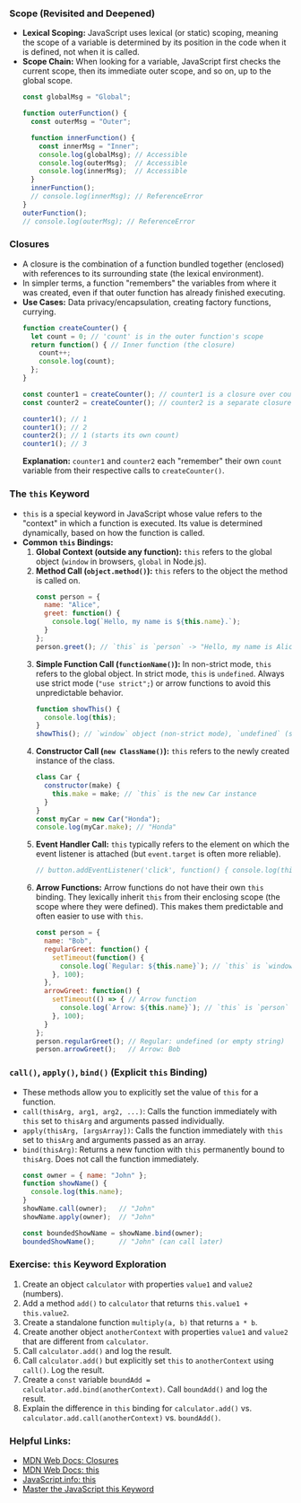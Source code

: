 ### Scope (Revisited and Deepened)
*   **Lexical Scoping:** JavaScript uses lexical (or static) scoping, meaning the scope of a variable is determined by its position in the code when it is defined, not when it is called.
*   **Scope Chain:** When looking for a variable, JavaScript first checks the current scope, then its immediate outer scope, and so on, up to the global scope.
    ```javascript
    const globalMsg = "Global";

    function outerFunction() {
      const outerMsg = "Outer";

      function innerFunction() {
        const innerMsg = "Inner";
        console.log(globalMsg); // Accessible
        console.log(outerMsg);  // Accessible
        console.log(innerMsg);  // Accessible
      }
      innerFunction();
      // console.log(innerMsg); // ReferenceError
    }
    outerFunction();
    // console.log(outerMsg); // ReferenceError
    ```

### Closures
*   A closure is the combination of a function bundled together (enclosed) with references to its surrounding state (the lexical environment).
*   In simpler terms, a function "remembers" the variables from where it was created, even if that outer function has already finished executing.
*   **Use Cases:** Data privacy/encapsulation, creating factory functions, currying.
    ```javascript
    function createCounter() {
      let count = 0; // 'count' is in the outer function's scope
      return function() { // Inner function (the closure)
        count++;
        console.log(count);
      };
    }

    const counter1 = createCounter(); // counter1 is a closure over count = 0
    const counter2 = createCounter(); // counter2 is a separate closure over its own count = 0

    counter1(); // 1
    counter1(); // 2
    counter2(); // 1 (starts its own count)
    counter1(); // 3
    ```
    **Explanation:** `counter1` and `counter2` each "remember" their own `count` variable from their respective calls to `createCounter()`.

### The `this` Keyword
*   `this` is a special keyword in JavaScript whose value refers to the "context" in which a function is executed. Its value is determined dynamically, based on how the function is called.
*   **Common `this` Bindings:**
    1.  **Global Context (outside any function):** `this` refers to the global object (`window` in browsers, `global` in Node.js).
    2.  **Method Call (`object.method()`):** `this` refers to the object the method is called on.
        ```javascript
        const person = {
          name: "Alice",
          greet: function() {
            console.log(`Hello, my name is ${this.name}.`);
          }
        };
        person.greet(); // `this` is `person` -> "Hello, my name is Alice."
        ```
    3.  **Simple Function Call (`functionName()`):** In non-strict mode, `this` refers to the global object. In strict mode, `this` is `undefined`. Always use strict mode (`"use strict";`) or arrow functions to avoid this unpredictable behavior.
        ```javascript
        function showThis() {
          console.log(this);
        }
        showThis(); // `window` object (non-strict mode), `undefined` (strict mode)
        ```
    4.  **Constructor Call (`new ClassName()`):** `this` refers to the newly created instance of the class.
        ```javascript
        class Car {
          constructor(make) {
            this.make = make; // `this` is the new Car instance
          }
        }
        const myCar = new Car("Honda");
        console.log(myCar.make); // "Honda"
        ```
    5.  **Event Handler Call:** `this` typically refers to the element on which the event listener is attached (but `event.target` is often more reliable).
        ```javascript
        // button.addEventListener('click', function() { console.log(this); }); // `this` is the button element
        ```
    6.  **Arrow Functions:** Arrow functions do not have their own `this` binding. They lexically inherit `this` from their enclosing scope (the scope where they were defined). This makes them predictable and often easier to use with `this`.
        ```javascript
        const person = {
          name: "Bob",
          regularGreet: function() {
            setTimeout(function() {
              console.log(`Regular: ${this.name}`); // `this` is `window` (or `undefined` in strict mode)
            }, 100);
          },
          arrowGreet: function() {
            setTimeout(() => { // Arrow function
              console.log(`Arrow: ${this.name}`); // `this` is `person` (inherited from `arrowGreet`'s scope)
            }, 100);
          }
        };
        person.regularGreet(); // Regular: undefined (or empty string)
        person.arrowGreet();   // Arrow: Bob
        ```

### `call()`, `apply()`, `bind()` (Explicit `this` Binding)
*   These methods allow you to explicitly set the value of `this` for a function.
*   `call(thisArg, arg1, arg2, ...)`: Calls the function immediately with `this` set to `thisArg` and arguments passed individually.
*   `apply(thisArg, [argsArray])`: Calls the function immediately with `this` set to `thisArg` and arguments passed as an array.
*   `bind(thisArg)`: Returns a new function with `this` permanently bound to `thisArg`. Does not call the function immediately.
    ```javascript
    const owner = { name: "John" };
    function showName() {
      console.log(this.name);
    }
    showName.call(owner);   // "John"
    showName.apply(owner);  // "John"

    const boundedShowName = showName.bind(owner);
    boundedShowName();      // "John" (can call later)
    ```

### Exercise: `this` Keyword Exploration
1.  Create an object `calculator` with properties `value1` and `value2` (numbers).
2.  Add a method `add()` to `calculator` that returns `this.value1 + this.value2`.
3.  Create a standalone function `multiply(a, b)` that returns `a * b`.
4.  Create another object `anotherContext` with properties `value1` and `value2` that are different from `calculator`.
5.  Call `calculator.add()` and log the result.
6.  Call `calculator.add()` but explicitly set `this` to `anotherContext` using `call()`. Log the result.
7.  Create a `const` variable `boundAdd = calculator.add.bind(anotherContext)`. Call `boundAdd()` and log the result.
8.  Explain the difference in `this` binding for `calculator.add()` vs. `calculator.add.call(anotherContext)` vs. `boundAdd()`.

### Helpful Links:
*   [MDN Web Docs: Closures](https://developer.mozilla.org/en-US/docs/Web/JavaScript/Closures)
*   [MDN Web Docs: this](https://developer.mozilla.org/en-US/docs/Web/JavaScript/Reference/Operators/this)
*   [JavaScript.info: this](https://javascript.info/object-methods)
*   [Master the JavaScript this Keyword](https://www.freecodecamp.org/news/the-this-keyword-in-javascript/)
